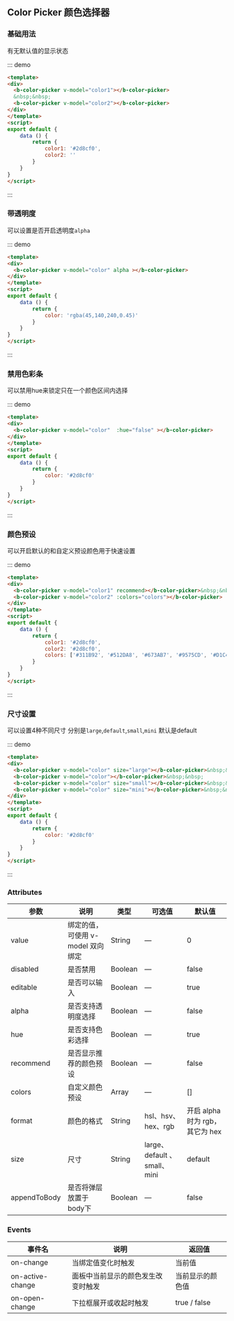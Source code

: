 ## Color Picker 颜色选择器

<template>
    <div class="global-anchor">
      <b-anchor :scroll-offset="100">
        <b-anchor-link href="#ji-chu-yong-fa" title="基础用法"></b-anchor-link>
        <b-anchor-link href="#dai-tou-ming-du" title="带透明度"></b-anchor-link>
        <b-anchor-link href="#jin-yong-se-cai-tiao" title="禁用色彩条"></b-anchor-link>
        <b-anchor-link href="#yan-se-yu-she" title="颜色预设"></b-anchor-link>
        <b-anchor-link href="#chi-cun-she-zhi" title="尺寸设置"></b-anchor-link>
        <b-anchor-link href="#attributes" title="Attributes"></b-anchor-link>
        <b-anchor-link href="#events" title="Events"></b-anchor-link>
      </b-anchor>
    </div>
</template>

### 基础用法

有无默认值的显示状态

::: demo
```html
<template>
<div>
  <b-color-picker v-model="color1"></b-color-picker>
  &nbsp;&nbsp;
  <b-color-picker v-model="color2"></b-color-picker>
</div>
</template>
<script>
export default {
    data () {
        return {
            color1: '#2d8cf0',
            color2: ''
        }
    }
}
</script>
```
:::

### 带透明度

可以设置是否开启透明度`alpha` 

::: demo
```html
<template>
<div>
  <b-color-picker v-model="color" alpha ></b-color-picker>
</div>
</template>
<script>
export default {
    data () {
        return {
            color: 'rgba(45,140,240,0.45)'
        }
    }
}
</script>
```
:::

### 禁用色彩条

可以禁用hue来锁定只在一个颜色区间内选择

::: demo
```html
<template>
<div>
  <b-color-picker v-model="color"  :hue="false" ></b-color-picker>
</div>
</template>
<script>
export default {
    data () {
        return {
            color: '#2d8cf0'
        }
    }
}
</script>
```
:::

### 颜色预设

可以开启默认的和自定义预设颜色用于快速设置

::: demo
```html
<template>
<div>
  <b-color-picker v-model="color1" recommend></b-color-picker>&nbsp;&nbsp;
  <b-color-picker v-model="color2" :colors="colors"></b-color-picker>
</div>
</template>
<script>
export default {
    data () {
        return {
            color1: '#2d8cf0',
            color2: '#2d8cf0',
            colors: ['#311B92', '#512DA8', '#673AB7', '#9575CD', '#D1C4E9']
        }
    }
}
</script>
```
:::

### 尺寸设置

可以设置4种不同尺寸 分别是`large`,`default`,`small`,`mini` 默认是default

::: demo
```html
<template>
<div>
  <b-color-picker v-model="color" size="large"></b-color-picker>&nbsp;&nbsp;
  <b-color-picker v-model="color"></b-color-picker>&nbsp;&nbsp;
  <b-color-picker v-model="color" size="small"></b-color-picker>&nbsp;&nbsp;
  <b-color-picker v-model="color" size="mini"></b-color-picker>&nbsp;&nbsp;
</div>
</template>
<script>
export default {
    data () {
        return {
            color: '#2d8cf0'
        }
    }
}
</script>
```
:::

### Attributes

| 参数      | 说明    | 类型      | 可选值       | 默认值   |
|---------- |-------- |---------- |-------------  |-------- |
| value     | 绑定的值，可使用 v-model 双向绑定  | String  |  —   |   0  |
| disabled   | 是否禁用   | Boolean  |  —   |  false |
| editable   | 是否可以输入  | Boolean  |  —   |  true |
| alpha   | 是否支持透明度选择   | Boolean  |  —   |  false |
| hue   | 是否支持色彩选择  | Boolean  |  —   |  true |
| recommend   | 是否显示推荐的颜色预设   | Boolean  |  —   |  false |
| colors   | 自定义颜色预设   | Array  |  —   |  [] |
| format   | 颜色的格式  | String  |  hsl、hsv、hex、rgb  |  开启 alpha 时为 rgb，其它为 hex |
| size   | 尺寸  | String  |  large、default 、small、mini |  default  |
| appendToBody   | 是否将弹层放置于body下  | Boolean  |  —   |  false |

### Events

| 事件名      | 说明    | 返回值      |
|---------- |-------- |---------- |
| on-change    | 当绑定值变化时触发   | 当前值  |
| on-active-change   | 面板中当前显示的颜色发生改变时触发   | 当前显示的颜色值  |
| on-open-change   | 下拉框展开或收起时触发   | true / false  |

